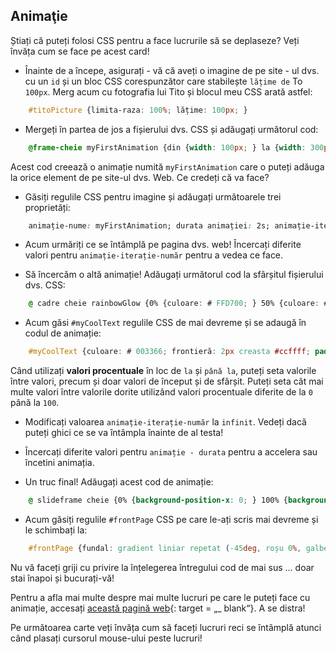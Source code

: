 ## Animaţie

Știați că puteți folosi CSS pentru a face lucrurile să se deplaseze? Veți învăța cum se face pe acest card!

+ Înainte de a începe, asigurați - vă că aveți o imagine de pe site - ul dvs. cu un `id` și un bloc CSS corespunzător care stabilește `lățime de` To `100px`. Merg acum cu fotografia lui Tito și blocul meu CSS arată astfel:

```css
    #titoPicture {limita-raza: 100%; lățime: 100px; }
```

+ Mergeți în partea de jos a fișierului dvs. CSS și adăugați următorul cod:

```css
    @frame-cheie myFirstAnimation {din {width: 100px; } la {width: 300px; }}
```

Acest cod creează o animație numită `myFirstAnimation` care o puteți adăuga la orice element de pe site-ul dvs. Web. Ce credeți că va face?

+ Găsiți regulile CSS pentru imagine și adăugați următoarele trei proprietăți:

```css
    animație-nume: myFirstAnimation; durata animației: 2s; animație-iterație-număr: 1;
```

+ Acum urmăriți ce se întâmplă pe pagina dvs. web! Încercați diferite valori pentru `animație-iterație-număr` pentru a vedea ce face.

+ Să încercăm o altă animație! Adăugați următorul cod la sfârșitul fișierului dvs. CSS:

```css
    @ cadre cheie rainbowGlow {0% {culoare: # FFD700; } 50% {culoare: # 663399; } 100% {culoare: # FFD700; }}
```

+ Acum găsi `#myCoolText` regulile CSS de mai devreme și se adaugă în codul de animație:

```css
    #myCoolText {culoare: # 003366; frontieră: 2px creasta #ccffff; padding: 15px; text-align: centru; animație-nume: rainbowGlow; durata animației: 1,5 s; animație-iterație-număr: 1; }
```

Când utilizați **valori procentuale** în loc de `la` și `până la`, puteți seta valorile între valori, precum și doar valori de început și de sfârșit. Puteți seta cât mai multe valori între valorile dorite utilizând valori procentuale diferite de la `0` până la `100`.

+ Modificați valoarea `animație-iterație-număr` la `infinit`. Vedeți dacă puteți ghici ce se va întâmpla înainte de al testa!

+ Încercați diferite valori pentru `animație - durata` pentru a accelera sau încetini animația.

+ Un truc final! Adăugați acest cod de animație:

```css
    @ slideframe cheie {0% {background-position-x: 0; } 100% {background-position-x: 600vw; }}
```

+ Acum găsiți regulile `#frontPage` CSS pe care le-ați scris mai devreme și le schimbați la:

```css
    #frontPage {fundal: gradient liniar repetat (-45deg, roșu 0%, galben 7,14%, var 14,28%, cyan 21,42%, cyan 28,56%, albastru 35,7%, magenta 42,84%, roșu 50%); dimensiunea fundalului: 600vw 600vw; animație: diapozitiv 10s infinit liniar înainte; }
```

Nu vă faceți griji cu privire la înțelegerea întregului cod de mai sus ... doar stai înapoi și bucurați-vă!

Pentru a afla mai multe despre mai multe lucruri pe care le puteți face cu animație, accesați [această pagină web](http://dojo.soy/html2-css-animation){: target = „_ blank“}. A se distra!

Pe următoarea carte veți învăța cum să faceți lucruri reci se întâmplă atunci când plasați cursorul mouse-ului peste lucruri!